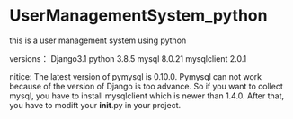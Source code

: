 # UserManagementSystem_python
this is a user management system using python

versions：
Django3.1
python 3.8.5
mysql 8.0.21
mysqlclient 2.0.1

nitice:
The latest version of pymysql is 0.10.0.
Pymysql can not work because of the version of Django is too advance.
So if you want to collect mysql, you have to install mysqlclient which is newer than 1.4.0. After that, you have to modift your __init__.py in your project.

